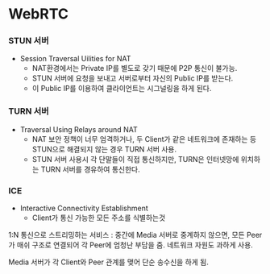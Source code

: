 # WebRTC



### STUN 서버

* Session Traversal Uilities for NAT
  * NAT환경에서는 Private IP를 별도로 갖기 때문에 P2P 통신이 불가능.
  * STUN 서버에 요청을 보내고 서버로부터 자신의 Public IP를 받는다.
  * 이 Public IP를 이용하여 클라이언트는 시그널링을 하게 된다.



### TURN 서버

* Traversal Using Relays around NAT
  * NAT 보안 정책이 너무 엄격하거나, 두 Client가 같은 네트워크에 존재하는 등 STUN으로 해결되지 않는 경우 TURN 서버 사용.
  * STUN 서버 사용시 각 단말들이 직접 통신하지만, TURN은 인터넷망에 위치하는 TURN 서버를 경유하여 통신한다.



### ICE

* Interactive Connectivity Establishment
  * Client가 통신 가능한 모든 주소를 식별하는것







1:N 통신으로 스트리밍하는 서비스 : 중간에 Media 서버로 중계하지 않으면, 모든 Peer가 매쉬 구조로 연결되어 각 Peer에 엄청난 부담을 줌. 네트워크 자원도 과하게 사용.

Media 서버가 각 Client와 Peer 관계를 맺어 단순 송수신을 하게 됨.

